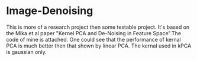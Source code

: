# Image-Denoising

This is more of a research project then some testable project. It's based on the Mika et al paper "Kernel PCA and De-Noising in Feature Space".The code of mine is attached.
One could see that the performance of kernal PCA is much better then that shown by linear PCA.
The kernal used in kPCA is gaussian only.
